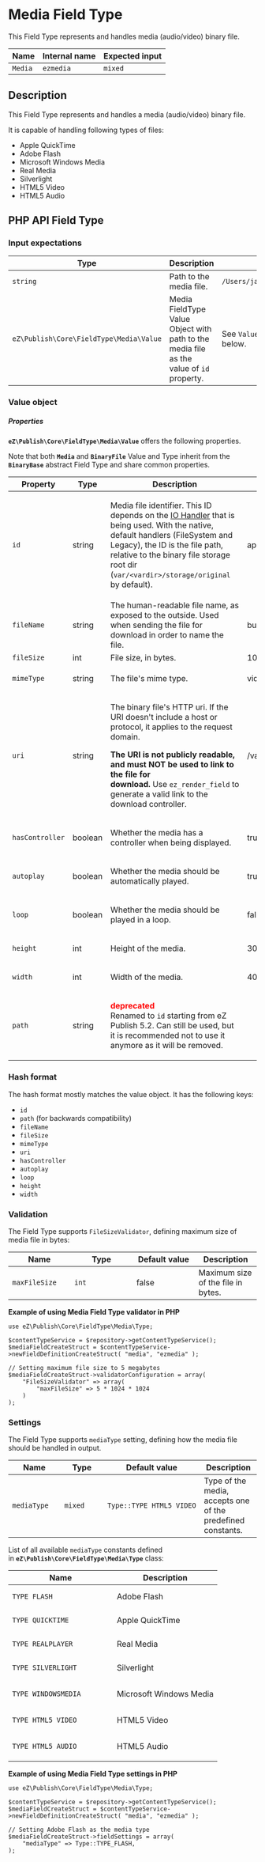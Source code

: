 #  Media Field Type

This Field Type represents and handles media (audio/video) binary file.

| Name    | Internal name | Expected input |
|---------|---------------|----------------|
| `Media` | `ezmedia`     | `mixed`        |

## Description

This Field Type represents and handles a media (audio/video) binary file.

It is capable of handling following types of files:

-   Apple QuickTime
-   Adobe Flash
-   Microsoft Windows Media
-   Real Media
-   Silverlight
-   HTML5 Video
-   HTML5 Audio

## PHP API Field Type 

### Input expectations

| Type                                    | Description                                                                             | Example                           |
|-----------------------------------------|-----------------------------------------------------------------------------------------|-----------------------------------|
| `string`                                | Path to the media file.                                                                 | `/Users/jane/butterflies.mp4`     |
| `eZ\Publish\Core\FieldType\Media\Value` | Media FieldType Value Object with path to the media file as the value of `id` property. | See `Value` object section below. |

### Value object

##### Properties

**`eZ\Publish\Core\FieldType\Media\Value`** offers the following properties.

Note that both **`Media`** and **`BinaryFile`** Value and Type inherit from the **`BinaryBase`** abstract Field Type and share common properties.

<table>
<colgroup>
<col width="25%" />
<col width="25%" />
<col width="25%" />
<col width="25%" />
</colgroup>
<thead>
<tr class="header">
<th>Property</th>
<th>Type</th>
<th>Description</th>
<th>Example</th>
</tr>
</thead>
<tbody>
<tr class="odd">
<td><code>id</code></td>
<td>string</td>
<td><p>Media file identifier. This ID depends on the <a href="https://doc.ez.no/display/DEVELOPER/Clustering#Clustering-Binaryfilesclustering">IO Handler</a> that is being used. With the native, default handlers (FileSystem and Legacy), the ID is the file path, relative to the binary file storage root dir (<code>var/&lt;vardir&gt;/storage/original</code> by default).</p></td>
<td>application/63cd472dd7819da7b75e8e2fee507c68.<span>mp4</span></td>
</tr>
<tr class="even">
<td><code>fileName</code></td>
<td>string</td>
<td>The human-readable file name, as exposed to the outside. Used when sending the file for download in order to name the file.</td>
<td>butterflies.mp4</td>
</tr>
<tr class="odd">
<td><code>fileSize</code></td>
<td>int</td>
<td>File size, in bytes.</td>
<td>1077923</td>
</tr>
<tr class="even">
<td><code>mimeType</code></td>
<td>string</td>
<td>The file's mime type.</td>
<td><p>video/mp4</p></td>
</tr>
<tr class="odd">
<td><code>uri</code></td>
<td>string</td>
<td><p>The binary file's HTTP uri. If the URI doesn't include a host or protocol, it applies to the request domain.</p>
<p><strong><strong>The URI is not publicly readable, and must NOT be used to link to the file for download.</strong></strong> Use <code>ez_render_field</code> to generate a valid link to the download controller.</p></td>
<td>/var/ezdemo_site/storage/original/application/63cd472dd7819da7b75e8e2fee507c68.<span>mp4</span></td>
</tr>
<tr class="even">
<td><code>hasController</code></td>
<td>boolean</td>
<td><p><span>Whether the media has a controller when being displayed.</span></p></td>
<td>true</td>
</tr>
<tr class="odd">
<td><code>autoplay</code></td>
<td>boolean</td>
<td><p><span>Whether the media should be automatically played.</span></p></td>
<td>true</td>
</tr>
<tr class="even">
<td><code>loop</code></td>
<td>boolean</td>
<td><p><span>Whether the media should be played in a loop.</span></p></td>
<td>false</td>
</tr>
<tr class="odd">
<td><code>height</code></td>
<td>int</td>
<td><p><span>Height of the media.</span></p></td>
<td>300</td>
</tr>
<tr class="even">
<td><code>width</code></td>
<td>int</td>
<td><p><span>Width of the media.</span></p></td>
<td>400</td>
</tr>
<tr class="odd">
<td><code>path</code></td>
<td>string</td>
<td><p><strong><span style="color: rgb(255,0,0);">deprecated</span><br />
</strong>Renamed to <code>id</code> starting from eZ Publish 5.2. Can still be used, but it is recommended not to use it anymore as it will be removed.</p></td>
<td> </td>
</tr>
</tbody>
</table>

### Hash format

The hash format mostly matches the value object. It has the following keys:

-   `id`
-   `path` (for backwards compatibility)
-   `fileName`
-   `fileSize`
-   `mimeType`
-   `uri`
-   `hasController`
-   `autoplay`
-   `loop`
-   `height`
-   `width`

### Validation

The Field Type supports `FileSizeValidator`, defining maximum size of media file in bytes:

<table>
<colgroup>
<col width="25%" />
<col width="25%" />
<col width="25%" />
<col width="25%" />
</colgroup>
<thead>
<tr class="header">
<th><div class="tablesorter-header-inner">
Name
</div></th>
<th><div class="tablesorter-header-inner">
Type
</div></th>
<th><div class="tablesorter-header-inner">
Default value
</div></th>
<th><div class="tablesorter-header-inner">
Description
</div></th>
</tr>
</thead>
<tbody>
<tr class="odd">
<td><code>maxFileSize</code></td>
<td><code>int</code></td>
<td><span>false</span></td>
<td>Maximum size of the file in bytes.</td>
</tr>
</tbody>
</table>

**Example of using Media Field Type validator in PHP**

```
use eZ\Publish\Core\FieldType\Media\Type;

$contentTypeService = $repository->getContentTypeService();
$mediaFieldCreateStruct = $contentTypeService->newFieldDefinitionCreateStruct( "media", "ezmedia" );

// Setting maximum file size to 5 megabytes
$mediaFieldCreateStruct->validatorConfiguration = array(
    "FileSizeValidator" => array(
        "maxFileSize" => 5 * 1024 * 1024
    )
);
```

### Settings

The Field Type supports `mediaType` setting, defining how the media file should be handled in output.

<table>
<colgroup>
<col width="25%" />
<col width="25%" />
<col width="25%" />
<col width="25%" />
</colgroup>
<thead>
<tr class="header">
<th><div class="tablesorter-header-inner">
Name
</div></th>
<th><div class="tablesorter-header-inner">
Type
</div></th>
<th><div class="tablesorter-header-inner">
Default value
</div></th>
<th><div class="tablesorter-header-inner">
Description
</div></th>
</tr>
</thead>
<tbody>
<tr class="odd">
<td><code>mediaType</code></td>
<td><code>mixed</code></td>
<td><pre><code>Type::TYPE_HTML5_VIDEO</code></pre></td>
<td>Type of the media, accepts one of the predefined constants.</td>
</tr>
</tbody>
</table>

List of all available `mediaType` constants defined in **`eZ\Publish\Core\FieldType\Media\Type`** class:

<table>
<colgroup>
<col width="50%" />
<col width="50%" />
</colgroup>
<thead>
<tr class="header">
<th><div class="tablesorter-header-inner">
Name
</div></th>
<th><div class="tablesorter-header-inner">
Description
</div></th>
</tr>
</thead>
<tbody>
<tr class="odd">
<td><pre><code>TYPE_FLASH</code></pre></td>
<td>Adobe Flash</td>
</tr>
<tr class="even">
<td><pre><code>TYPE_QUICKTIME</code></pre></td>
<td>Apple QuickTime</td>
</tr>
<tr class="odd">
<td><pre><code>TYPE_REALPLAYER</code></pre></td>
<td>Real Media</td>
</tr>
<tr class="even">
<td><pre><code>TYPE_SILVERLIGHT</code></pre></td>
<td>Silverlight</td>
</tr>
<tr class="odd">
<td><pre><code>TYPE_WINDOWSMEDIA</code></pre></td>
<td><p>Microsoft Windows Media</p></td>
</tr>
<tr class="even">
<td><pre><code>TYPE_HTML5_VIDEO</code></pre></td>
<td>HTML5 Video</td>
</tr>
<tr class="odd">
<td><pre><code>TYPE_HTML5_AUDIO</code></pre></td>
<td><p>HTML5 Audio</p></td>
</tr>
</tbody>
</table>

**Example of using Media Field Type settings in PHP**

```
use eZ\Publish\Core\FieldType\Media\Type;
 
$contentTypeService = $repository->getContentTypeService();
$mediaFieldCreateStruct = $contentTypeService->newFieldDefinitionCreateStruct( "media", "ezmedia" );

// Setting Adobe Flash as the media type
$mediaFieldCreateStruct->fieldSettings = array(
    "mediaType" => Type::TYPE_FLASH,
);
```
